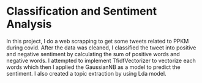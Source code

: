 # Classification and Sentiment Analysis
In this project, I do a web scrapping to get some tweets related to PPKM during covid. 
After the data was cleaned, I classified the tweet into positive and negative sentiment by calculating the sum of positive words and negative words.
I attempted to implement TfidfVectorizer to vectorize each words which then I applied the GaussianNB as a model to predict the sentiment.
I also created a topic extraction by using Lda model.
